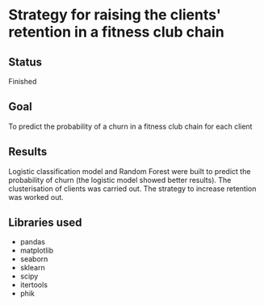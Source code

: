 # Strategy for raising the clients' retention in a fitness club chain
## Status
Finished
## Goal
To predict the probability of a churn in a fitness club chain for each client
## Results
Logistic classification model and Random Forest were built to predict the probability of churn (the logistic model showed better results). The clusterisation of clients was carried out. The strategy to increase retention was worked out.
## Libraries used
* pandas
* matplotlib
* seaborn
* sklearn
* scipy
* itertools
* phik